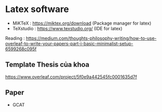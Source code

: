 # Latex software

* MiKTeX : https://miktex.org/download (Package manager for latex)
* TeXstudio : https://www.texstudio.org/ (IDE for latex)

Reading : https://medium.com/thoughts-philosophy-writing/how-to-use-overleaf-to-write-your-papers-part-i-basic-minimalist-setup-6599268c095f

## Template Thesis của khoa

https://www.overleaf.com/project/5f0e9a442545fc0001635d7f

## Paper

* GCAT
